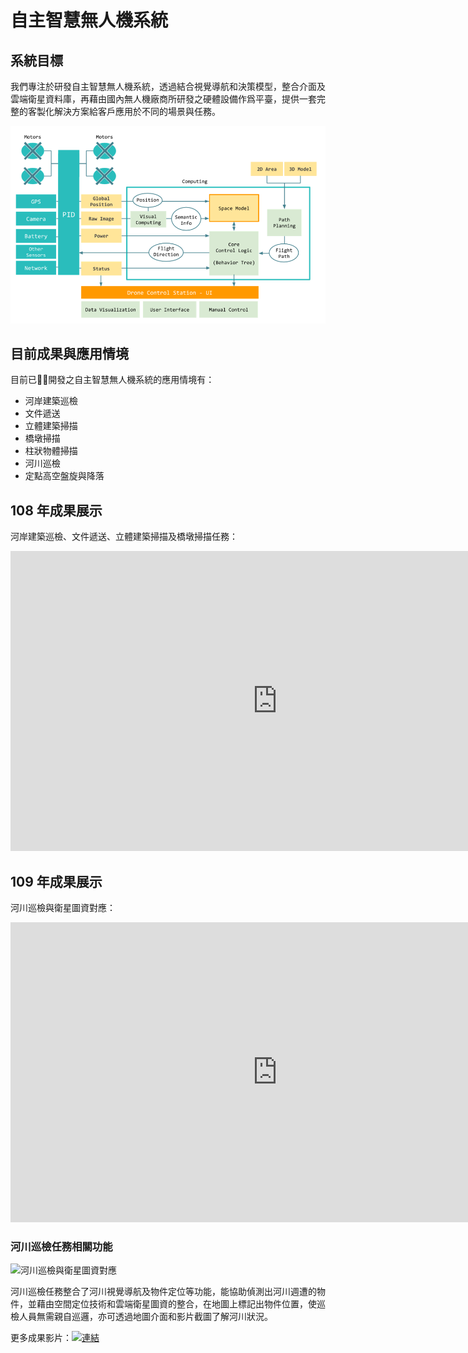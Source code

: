# 自主智慧無人機系統

## 系統目標

我們專注於研發自主智慧無人機系統，透過結合視覺導航和決策模型，整合介面及雲端衛星資料庫，再藉由國內無人機廠商所研發之硬體設備作爲平臺，提供一套完整的客製化解決方案給客戶應用於不同的場景與任務。

![雷虎科技](/assets/images/Architecture.png)

## 目前成果與應用情境

目前已開發之自主智慧無人機系統的應用情境有：

- 河岸建築巡檢
- 文件遞送
- 立體建築掃描
- 橋墩掃描
- 柱狀物體掃描
- 河川巡檢
- 定點高空盤旋與降落

## 108 年成果展示

河岸建築巡檢、文件遞送、立體建築掃描及橋墩掃描任務：

<iframe width="853" height="480" src="https://www.youtube.com/embed/xoiGH-rqt3Q" title="YouTube video player" frameborder="0" allow="accelerometer; autoplay; clipboard-write; encrypted-media; gyroscope; picture-in-picture" allowfullscreen></iframe>

## 109 年成果展示

河川巡檢與衛星圖資對應：

<iframe width="853" height="480" src="https://www.youtube.com/embed/R08vfUiyqv4?list=PLC8CWoAsfoXWmzhyGN3_GSfdYHJycdCNg" title="YouTube video player" frameborder="0" allow="accelerometer; autoplay; clipboard-write; encrypted-media; gyroscope; picture-in-picture" allowfullscreen></iframe>

### 河川巡檢任務相關功能

![河川巡檢與衛星圖資對應](/assets/images/Rivers.png)

河川巡檢任務整合了河川視覺導航及物件定位等功能，能協助偵測出河川週遭的物件，並藉由空間定位技術和雲端衛星圖資的整合，在地圖上標記出物件位置，使巡檢人員無需親自巡邏，亦可透過地圖介面和影片截圖了解河川狀況。

更多成果影片：[![連結](https://www.youtube.com/watch?v=UZ19rnpisYg&list=PLC8CWoAsfoXWmzhyGN3_GSfdYHJycdCNg)](https://www.youtube.com/watch?v=UZ19rnpisYg&list=PLC8CWoAsfoXWmzhyGN3_GSfdYHJycdCNg)
